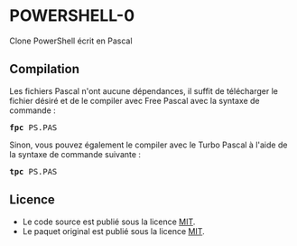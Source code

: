 # POWERSHELL-0
Clone PowerShell écrit en Pascal

<h2>Compilation</h2>
	
Les fichiers Pascal n'ont aucune dépendances, il suffit de télécharger le fichier désiré et de le compiler avec Free Pascal avec la syntaxe de commande  :

<pre><b>fpc</b> PS.PAS</pre>
	
Sinon, vous pouvez également le compiler avec le Turbo Pascal à l'aide de la syntaxe de commande suivante :	

<pre><b>tpc</b> PS.PAS</pre>
	
<h2>Licence</h2>
<ul>
 <li>Le code source est publié sous la licence <a href="https://github.com/gladir/POWERSHELL-0/blob/main/LICENSE">MIT</a>.</li>
 <li>Le paquet original est publié sous la licence <a href="https://github.com/gladir/POWERSHELL-0/blob/main/LICENSE">MIT</a>.</li>
</ul>
